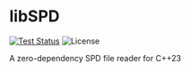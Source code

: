 # libSPD

[![Test Status](https://github.com/BradleyMarie/libspd/actions/workflows/c-cpp.yml/badge.svg?branch=main)](https://github.com/BradleyMarie/libspd/actions/workflows/c-cpp.yml)
![License](https://img.shields.io/badge/License-BSD_3--Clause-blue.svg)

A zero-dependency SPD file reader for C++23
